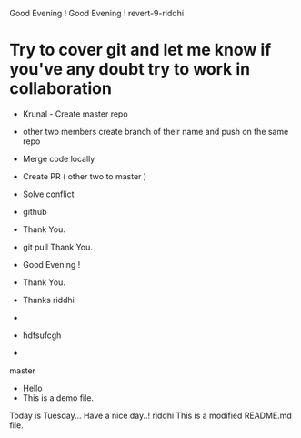 Good Evening ! 
Good Evening !
revert-9-riddhi
# Try to cover git and let me know if you've any doubt try to work in collaboration 
- Krunal - Create master repo
- other two members create branch of their name and push on the same repo
- Merge code locally 
- Create PR ( other two to master )
- Solve conflict
- github
- Thank You.
- git pull
Thank You.
- Good Evening !
- Thank You.
- Thanks
 riddhi
- 

- hdfsufcgh

- 
 master
- Hello
- This is a demo file.

Today is Tuesday...
Have a nice day..!
 riddhi
This is a modified README.md file.